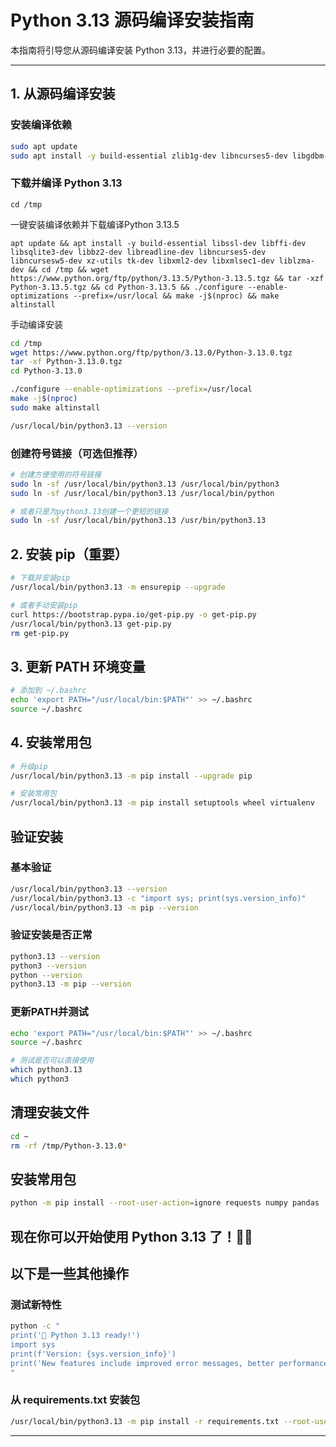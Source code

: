 # Python 3.13 源码编译安装指南

本指南将引导您从源码编译安装 Python 3.13，并进行必要的配置。

---

## 1. 从源码编译安装

### 安装编译依赖
```bash
sudo apt update
sudo apt install -y build-essential zlib1g-dev libncurses5-dev libgdbm-dev libnss3-dev libssl-dev libreadline-dev libffi-dev libsqlite3-dev wget libbz2-dev
```

### 下载并编译 Python 3.13
```
cd /tmp
```
一键安装编译依赖并下载编译Python 3.13.5
```
apt update && apt install -y build-essential libssl-dev libffi-dev libsqlite3-dev libbz2-dev libreadline-dev libncurses5-dev libncursesw5-dev xz-utils tk-dev libxml2-dev libxmlsec1-dev liblzma-dev && cd /tmp && wget https://www.python.org/ftp/python/3.13.5/Python-3.13.5.tgz && tar -xzf Python-3.13.5.tgz && cd Python-3.13.5 && ./configure --enable-optimizations --prefix=/usr/local && make -j$(nproc) && make altinstall
```
手动编译安装
```bash
cd /tmp
wget https://www.python.org/ftp/python/3.13.0/Python-3.13.0.tgz
tar -xf Python-3.13.0.tgz
cd Python-3.13.0

./configure --enable-optimizations --prefix=/usr/local
make -j$(nproc)
sudo make altinstall

/usr/local/bin/python3.13 --version
```

### 创建符号链接（可选但推荐）
```bash
# 创建方便使用的符号链接
sudo ln -sf /usr/local/bin/python3.13 /usr/local/bin/python3
sudo ln -sf /usr/local/bin/python3.13 /usr/local/bin/python

# 或者只是为python3.13创建一个更短的链接
sudo ln -sf /usr/local/bin/python3.13 /usr/bin/python3.13
```

## 2. 安装 pip（重要）
```bash
# 下载并安装pip
/usr/local/bin/python3.13 -m ensurepip --upgrade

# 或者手动安装pip
curl https://bootstrap.pypa.io/get-pip.py -o get-pip.py
/usr/local/bin/python3.13 get-pip.py
rm get-pip.py
```

## 3. 更新 PATH 环境变量
```bash
# 添加到 ~/.bashrc
echo 'export PATH="/usr/local/bin:$PATH"' >> ~/.bashrc
source ~/.bashrc
```

## 4. 安装常用包
```bash
# 升级pip
/usr/local/bin/python3.13 -m pip install --upgrade pip

# 安装常用包
/usr/local/bin/python3.13 -m pip install setuptools wheel virtualenv
```

## 验证安装

### 基本验证
```bash
/usr/local/bin/python3.13 --version
/usr/local/bin/python3.13 -c "import sys; print(sys.version_info)"
/usr/local/bin/python3.13 -m pip --version
```

### 验证安装是否正常
```bash
python3.13 --version
python3 --version
python --version
python3.13 -m pip --version
```

### 更新PATH并测试
```bash
echo 'export PATH="/usr/local/bin:$PATH"' >> ~/.bashrc
source ~/.bashrc

# 测试是否可以直接使用
which python3.13
which python3
```

## 清理安装文件
```bash
cd ~
rm -rf /tmp/Python-3.13.0*
```

## 安装常用包
```bash
python -m pip install --root-user-action=ignore requests numpy pandas
```

## 现在你可以开始使用 Python 3.13 了！🐍✨

## 以下是一些其他操作

### 测试新特性
```bash
python -c "
print('🎉 Python 3.13 ready!')
import sys
print(f'Version: {sys.version_info}')
print('New features include improved error messages, better performance, and more!')
"
```

### 从 requirements.txt 安装包
```bash
/usr/local/bin/python3.13 -m pip install -r requirements.txt --root-user-action=ignore
```

---
